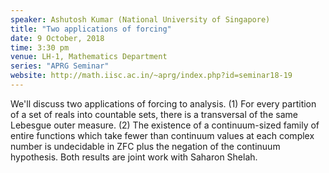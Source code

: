 ```yaml
---
speaker: Ashutosh Kumar (National University of Singapore)
title: "Two applications of forcing"
date: 9 October, 2018
time: 3:30 pm
venue: LH-1, Mathematics Department
series: "APRG Seminar"
website: http://math.iisc.ac.in/~aprg/index.php?id=seminar18-19
---
```


We'll discuss two applications of forcing to analysis. (1) For every partition of a set of reals into countable sets, there is a transversal of the same Lebesgue outer measure. (2) The existence of a continuum-sized family of entire functions which take fewer than continuum values at each complex number is undecidable in ZFC plus the negation of the continuum hypothesis. Both results are joint work with Saharon Shelah.
